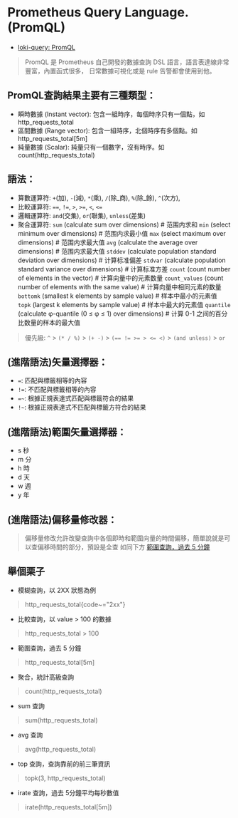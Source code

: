 # Prometheus Query Language.(PromQL)

- [loki-query: PromQL](https://grafana.com/docs/loki/latest/query/)

> PromQL 是 Prometheus 自己開發的數據查詢 DSL 語言，語言表達線非常豐富，內置函式很多，
日常數據可視化或是 rule 告警都會使用到他。


## PromQL查詢結果主要有三種類型：
- 瞬時數據 (Instant vector): 包含一組時序，每個時序只有一個點，如 http_requests_total
- 區間數據 (Range vector): 包含一組時序，北個時序有多個點。如 http_requests_total[5m]
- 純量數據 (Scalar): 純量只有一個數字，沒有時序。如 count(http_requests_total)

## 語法：
- 算數運算符: `+`(加), `-`(減), `*`(乘), `/`(除_商), `%`(除_餘), `^`(次方),
- 比較運算符: `==`, `!=`, `>`, `>=`, `<`, `<=`
- 邏輯運算符: `and`(交集), `or`(聯集), `unless`(差集)
- 聚合運算符:
    `sum` (calculate sum over dimensions)                               # 范围内求和
    `min` (select minimum over dimensions)                              # 范围内求最小值
    `max` (select maximum over dimensions)                              # 范围内求最大值
    `avg` (calculate the average over dimensions)                       # 范围内求最大值
    `stddev` (calculate population standard deviation over dimensions)  # 计算标准偏差
    `stdvar` (calculate population standard variance over dimensions)   # 计算标准方差
    `count` (count number of elements in the vector)                    # 计算向量中的元素数量
    `count_values` (count number of elements with the same value)       # 计算向量中相同元素的数量
    `bottomk` (smallest k elements by sample value)                     # 样本中最小的元素值
    `topk` (largest k elements by sample value)                         # 样本中最大的元素值
    `quantile` (calculate φ-quantile (0 ≤ φ ≤ 1) over dimensions)      # 计算 0-1 之间的百分比数量的样本的最大值

> 優先級: `^` > `(* / %)` > `(+ -)` > `(== != >= > <= <)` > `(and unless)` > `or`

## (進階語法)矢量選擇器：
- `=`: 匹配與標籤相等的內容
- `!=`: 不匹配與標籤相等的內容
- `=~`: 根據正規表達式匹配與標籤符合的結果
- `!~`: 根據正規表達式不匹配與標籤方符合的結果

## (進階語法)範圍矢量選擇器：
- s 秒
- m 分
- h 時
- d 天
- w 週
- y 年

## (進階語法)偏移量修改器：
> 偏移量修改允許改變查詢中各個即時和範圍向量的時間偏移，簡單說就是可以查偏移時間的部分，預設是全查
如同下方 <a href="#search_5_min_ago">範圍查詢，過去 5 分鐘</a>




## 舉個栗子

- 模糊查詢，以 2XX 狀態為例
> http_requests_total{code~="2xx"}

- 比較查詢，以 value > 100 的數據
> http_requests_total > 100

- <div id="search_5_min_ago">範圍查詢，過去 5 分鐘</div>
> http_requests_total[5m]
> 

- 聚合，統計高級查詢
> count(http_requests_total)

- sum 查詢
> sum(http_requests_total)

- avg 查詢
> avg(http_requests_total)

- top 查詢，查詢靠前的前三筆資訊
> topk(3, http_requests_total)

- irate 查詢，過去 5分鐘平均每秒數值
> irate(http_requests_total[5m])


